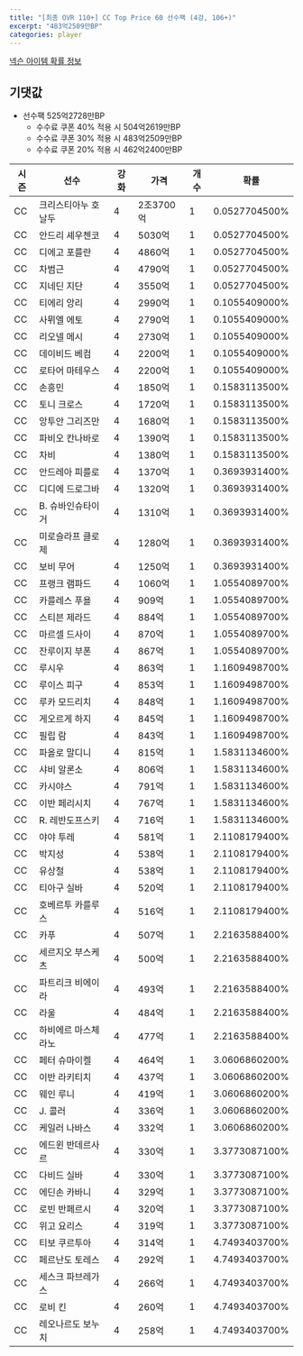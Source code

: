 ```yaml
---
title: "[최종 OVR 110+] CC Top Price 60 선수팩 (4강, 106+)"
excerpt: "483억2509만BP"
categories: player
---
```

[넥슨 아이템 확률 정보](http://iteminfo.nexon.com/probability/fo4?sn=7341)

## 기댓값
  - 선수팩 525억2728만BP
    - 수수료 쿠폰 40% 적용 시 504억2619만BP
    - 수수료 쿠폰 30% 적용 시 483억2509만BP
    - 수수료 쿠폰 20% 적용 시 462억2400만BP


|시즌|선수|강화|가격|개수|확률|
|---|---|---|---|---|---|
|CC|크리스티아누 호날두|4|2조3700억|1|0.0527704500%|
|CC|안드리 셰우첸코|4|5030억|1|0.0527704500%|
|CC|디에고 포를란|4|4860억|1|0.0527704500%|
|CC|차범근|4|4790억|1|0.0527704500%|
|CC|지네딘 지단|4|3550억|1|0.0527704500%|
|CC|티에리 앙리|4|2990억|1|0.1055409000%|
|CC|사뮈엘 에토|4|2790억|1|0.1055409000%|
|CC|리오넬 메시|4|2730억|1|0.1055409000%|
|CC|데이비드 베컴|4|2200억|1|0.1055409000%|
|CC|로타어 마테우스|4|2200억|1|0.1055409000%|
|CC|손흥민|4|1850억|1|0.1583113500%|
|CC|토니 크로스|4|1720억|1|0.1583113500%|
|CC|앙투안 그리즈만|4|1680억|1|0.1583113500%|
|CC|파비오 칸나바로|4|1390억|1|0.1583113500%|
|CC|차비|4|1380억|1|0.1583113500%|
|CC|안드레아 피를로|4|1370억|1|0.3693931400%|
|CC|디디에 드로그바|4|1320억|1|0.3693931400%|
|CC|B. 슈바인슈타이거|4|1310억|1|0.3693931400%|
|CC|미로슬라프 클로제|4|1280억|1|0.3693931400%|
|CC|보비 무어|4|1250억|1|0.3693931400%|
|CC|프랭크 램파드|4|1060억|1|1.0554089700%|
|CC|카를레스 푸욜|4|909억|1|1.0554089700%|
|CC|스티븐 제라드|4|884억|1|1.0554089700%|
|CC|마르셀 드사이|4|870억|1|1.0554089700%|
|CC|잔루이지 부폰|4|867억|1|1.0554089700%|
|CC|루시우|4|863억|1|1.1609498700%|
|CC|루이스 피구|4|853억|1|1.1609498700%|
|CC|루카 모드리치|4|848억|1|1.1609498700%|
|CC|게오르게 하지|4|845억|1|1.1609498700%|
|CC|필립 람|4|843억|1|1.1609498700%|
|CC|파올로 말디니|4|815억|1|1.5831134600%|
|CC|샤비 알론소|4|806억|1|1.5831134600%|
|CC|카시야스|4|791억|1|1.5831134600%|
|CC|이반 페리시치|4|767억|1|1.5831134600%|
|CC|R. 레반도프스키|4|716억|1|1.5831134600%|
|CC|야야 투레|4|581억|1|2.1108179400%|
|CC|박지성|4|538억|1|2.1108179400%|
|CC|유상철|4|538억|1|2.1108179400%|
|CC|티아구 실바|4|520억|1|2.1108179400%|
|CC|호베르투 카를루스|4|516억|1|2.1108179400%|
|CC|카푸|4|507억|1|2.2163588400%|
|CC|세르지오 부스케츠|4|500억|1|2.2163588400%|
|CC|파트리크 비에이라|4|493억|1|2.2163588400%|
|CC|라울|4|484억|1|2.2163588400%|
|CC|하비에르 마스체라노|4|477억|1|2.2163588400%|
|CC|페터 슈마이켈|4|464억|1|3.0606860200%|
|CC|이반 라키티치|4|437억|1|3.0606860200%|
|CC|웨인 루니|4|419억|1|3.0606860200%|
|CC|J. 콜러|4|336억|1|3.0606860200%|
|CC|케일러 나바스|4|332억|1|3.0606860200%|
|CC|에드윈 반데르사르|4|330억|1|3.3773087100%|
|CC|다비드 실바|4|330억|1|3.3773087100%|
|CC|에딘손 카바니|4|329억|1|3.3773087100%|
|CC|로빈 반페르시|4|320억|1|3.3773087100%|
|CC|위고 요리스|4|319억|1|3.3773087100%|
|CC|티보 쿠르투아|4|314억|1|4.7493403700%|
|CC|페르난도 토레스|4|292억|1|4.7493403700%|
|CC|세스크 파브레가스|4|266억|1|4.7493403700%|
|CC|로비 킨|4|260억|1|4.7493403700%|
|CC|레오나르도 보누치|4|258억|1|4.7493403700%|
